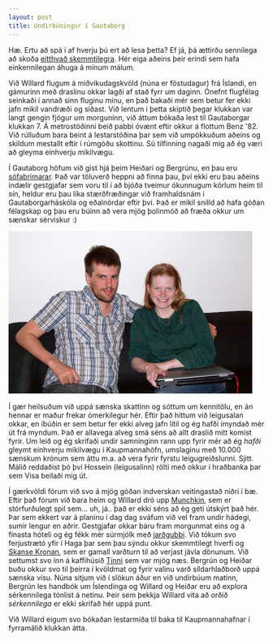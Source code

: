 ```yaml
---
layout: post
title: Undirbúningur í Gautaborg
---
```

Hæ. Ertu að spá í af hverju þú ert að lesa þetta? Ef já, þá ættirðu sennilega að skoða
[eitthvað skemmtilegra](http://www.airsicknessbags.com/). Hér eiga aðeins þeir erindi
sem hafa einkennilegan áhuga á mínum málum.

Við Willard flugum á miðvikudagskvöld (núna er föstudagur) frá Íslandi, en 
gámurinn með draslinu okkar lagði af stað fyrr um daginn. 
Ónefnt flugfélag seinkaði í annað sinn fluginu mínu, en það bakaði mér sem
betur fer ekki jafn mikil vandræði og síðast. Við lentum í þetta skiptið þegar
klukkan var langt gengin fjögur um morguninn, við áttum bókaða lest til Gautaborgar
klukkan 7. Á metrostöðinni beið pabbi óvænt eftir okkur á flottum Benz '82.
Við rúlluðum bara beint á lestarstöðina þar sem við umpökkuðum aðeins og skildum
mestallt eftir í rúmgóðu skottinu. Sú tilfinning nagaði mig að ég væri að gleyma
einhverju mikilvægu.

Í Gautaborg höfum við gist hjá þeim Heiðari og Bergrúnu, en þau eru 
[sófabrimarar](http://www.couchsurfing.com/). Það var töluverð heppni að finna
þau, því ekki eru þau aðeins indælir gestgjafar sem voru til í að bjóða tveimur
ókunnugum körlum heim til sín, heldur eru þau líka stærðfræðingar við framhaldsnám
í Gautaborgarháskóla og eðalnördar eftir því.
Það er mikil snilld að hafa góðan félagskap og þau eru búinn að vera
mjög þolinmóð að fræða okkur um sænskar sérviskur :)

![Heiðar og Bergrún](/photos/heidar_bergrun.jpg)  

Í gær heilsuðum við uppá sænska skattinn og sóttum um kennitölu, en án hennar
er maður frekar ómerkilegur hér. Eftir það hittum við leigusalan okkar, en íbúðin
er sem betur fer ekki alveg jafn lítil og ég hafði ímyndað mér út frá myndum. Það
er allavega alveg smá séns að allt draslið mitt komist fyrir. Um leið og ég skrifaði
undir samninginn rann upp fyrir mér að ég *hafði* gleymt einhverju mikilvægu í 
Kaupmannahöfn, umslaginu með 10.000 sænskum krónum sem áttu m.a. að vera fyrir fyrstu
leigugreiðslunni. Sjitt. Málið reddaðist þó því Hossein (leigusalinn) rölti með okkur
í hraðbanka þar sem Visa beilaði mig út.

Í gærkvöldi fórum við svo á mjög góðan indverskan veitingastað niðri í bæ.
Eftir það fórum við bara heim og Willard dró upp 
[Munchkin](http://www.worldofmunchkin.com/game/), sem er stórfurðulegt
spil sem... uh, já.. það er ekki séns að ég geti útskýrt það hér.
Þar sem ekkert var á planinu í dag dag sváfum við vel fram undir hádegi, 
sumir lengur en aðrir. Gestgjafar okkar báru fram
morgunmat eins og á fínasta hóteli og ég fékk mér súrmjólk með 
[jarðgubbi](http://sv.wikipedia.org/wiki/Jordgubbe). Við tókum
svo ferjustrætó yfir í Haga þar sem þau sýndu okkur skemmtilegt hverfi og
[Skanse Kronan](http://en.wikipedia.org/wiki/Skansen_Kronan), 
sem er gamall varðturn til að verjast jävla dönunum. Við settumst
svo inn á kaffihúsið [Tinni](http://heroworkshop.files.wordpress.com/2009/01/tintin.jpg) 
sem var mjög næs. Bergrún og Heiðar buðu okkur svo til
þeirra í kvöldmat og fyrir valinu varð síldarhlaðborð uppá sænska vísu. Núna sitjum
við í slökun áður en við undirbúum matinn, 
Bergrún les handbók um Íslendinga og Willard og Heiðar eru að explora
sérkennilega tónlist á netinu. Þeir sem þekkja Willard vita að orðið *sérkennilega*
er ekki skrifað hér uppá punt.

Við Willard eigum svo bókaðan lestarmiða til baka til Kaupmannahafnar í fyrramálið
klukkan átta.

